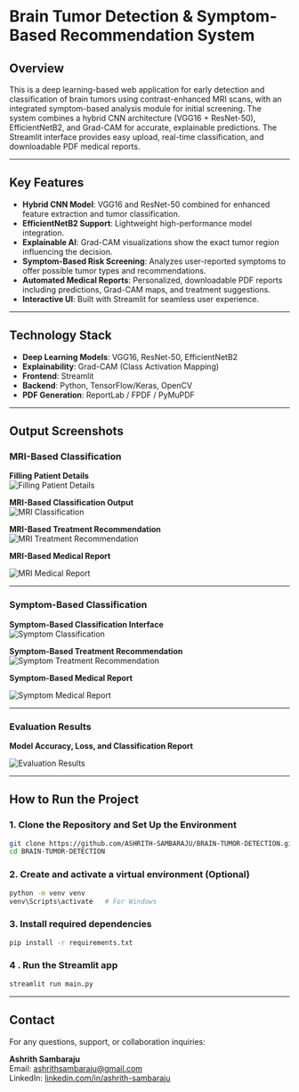 # Brain Tumor Detection & Symptom-Based Recommendation System

## Overview  
This is a deep learning-based web application for early detection and classification of brain tumors using contrast-enhanced MRI scans, with an integrated symptom-based analysis module for initial screening. The system combines a hybrid CNN architecture (VGG16 + ResNet-50), EfficientNetB2, and Grad-CAM for accurate, explainable predictions. The Streamlit interface provides easy upload, real-time classification, and downloadable PDF medical reports.

---

## Key Features  

- **Hybrid CNN Model**: VGG16 and ResNet-50 combined for enhanced feature extraction and tumor classification.  
- **EfficientNetB2 Support**: Lightweight high-performance model integration.  
- **Explainable AI**: Grad-CAM visualizations show the exact tumor region influencing the decision.  
- **Symptom-Based Risk Screening**: Analyzes user-reported symptoms to offer possible tumor types and recommendations.  
- **Automated Medical Reports**: Personalized, downloadable PDF reports including predictions, Grad-CAM maps, and treatment suggestions.  
- **Interactive UI**: Built with Streamlit for seamless user experience.

---

## Technology Stack  

- **Deep Learning Models**: VGG16, ResNet-50, EfficientNetB2  
- **Explainability**: Grad-CAM (Class Activation Mapping)  
- **Frontend**: Streamlit  
- **Backend**: Python, TensorFlow/Keras, OpenCV  
- **PDF Generation**: ReportLab / FPDF / PyMuPDF  

---

## Output Screenshots

### MRI-Based Classification

**Filling Patient Details**  
![Filling Patient Details](data/outputs/filling_patient%20details.jpg)

**MRI-Based Classification Output**  
![MRI Classification](data/outputs/mri_based_classification.jpg)

**MRI-Based Treatment Recommendation**  
![MRI Treatment Recommendation](data/outputs/mri_based_treatment_recommedation.jpg)

**MRI-Based Medical Report**  

![MRI Medical Report](data/outputs/mri_based_medicalreport.png)

---

### Symptom-Based Classification

**Symptom-Based Classification Interface**  
![Symptom Classification](data/outputs/symptom_based_classification.jpg)

**Symptom-Based Treatment Recommendation**  
![Symptom Treatment Recommendation](data/outputs/symptom_based_treatment_recommendation.jpg)

**Symptom-Based Medical Report**  

![Symptom Medical Report](data/outputs/symptom_based_medicalreport.png)

---

### Evaluation Results

**Model Accuracy, Loss, and Classification Report**  

![Evaluation Results](data/outputs/evaluation_results.png)

---

## How to Run the Project

### 1. Clone the Repository and Set Up the Environment

```bash
git clone https://github.com/ASHRITH-SAMBARAJU/BRAIN-TUMOR-DETECTION.git
cd BRAIN-TUMOR-DETECTION
```

### 2. Create and activate a virtual environment (Optional)
```bash
python -m venv venv
venv\Scripts\activate   # For Windows
```
### 3. Install required dependencies
```bash
pip install -r requirements.txt
```
### 4 . Run the Streamlit app
```bash
streamlit run main.py
```
---

## Contact

For any questions, support, or collaboration inquiries:

**Ashrith Sambaraju**  
  Email: ashrithsambaraju@gmail.com  
  LinkedIn: [linkedin.com/in/ashrith-sambaraju](https://www.linkedin.com/in/ashrith-sambaraju)





